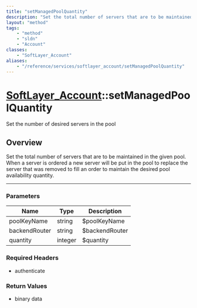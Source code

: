 ```yaml
---
title: "setManagedPoolQuantity"
description: "Set the total number of servers that are to be maintained in the given pool. When a server is ordered a new server will... "
layout: "method"
tags:
    - "method"
    - "sldn"
    - "Account"
classes:
    - "SoftLayer_Account"
aliases:
    - "/reference/services/softlayer_account/setManagedPoolQuantity"
---
```

# [SoftLayer_Account](/reference/services/SoftLayer_Account)::setManagedPoolQuantity

Set the number of desired servers in the pool


## Overview 
Set the total number of servers that are to be maintained in the given pool. When a server is ordered a new server will be put in the pool to replace the server that was removed to fill an order to maintain the desired pool availability quantity. 

-----

### Parameters 
|Name | Type | Description |
| --- | --- | --- |
|poolKeyName| string| $poolKeyName|
|backendRouter| string| $backendRouter|
|quantity| integer| $quantity|


### Required Headers
* authenticate


### Return Values
* binary data




